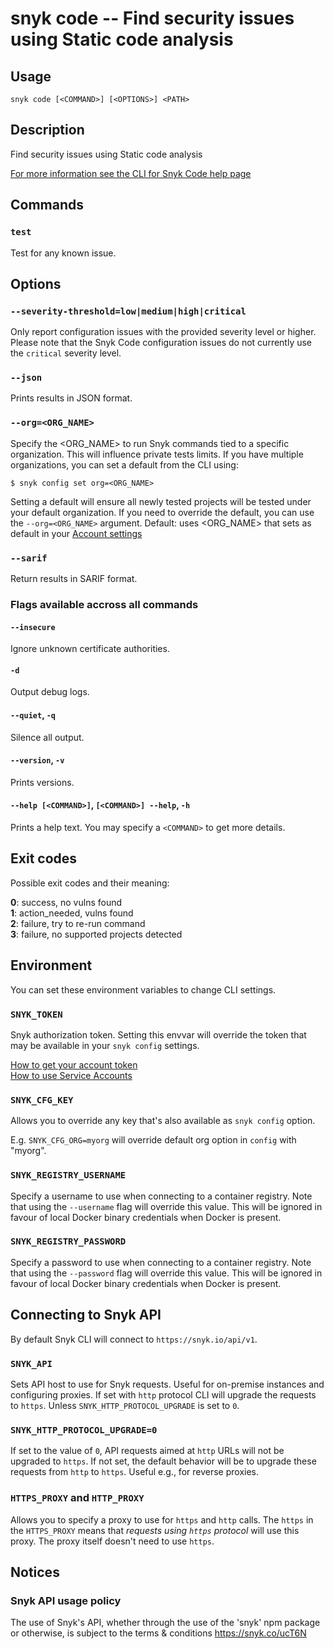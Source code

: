 # snyk code -- Find security issues using Static code analysis

## Usage

`snyk code [<COMMAND>] [<OPTIONS>] <PATH>`

## Description

Find security issues using Static code analysis

[For more information see the CLI for Snyk Code help page](https://docs.snyk.io/snyk-code/cli-for-snyk-code)

## Commands

### `test`

Test for any known issue.

## Options

### `--severity-threshold=low|medium|high|critical`

Only report configuration issues with the provided severity level or higher. Please note that the Snyk Code configuration issues do not currently use the `critical` severity level.

### `--json`

Prints results in JSON format.

### `--org=<ORG_NAME>`

Specify the <ORG_NAME> to run Snyk commands tied to a specific organization. This will influence private tests limits.
If you have multiple organizations, you can set a default from the CLI using:

`$ snyk config set org=<ORG_NAME>`

Setting a default will ensure all newly tested projects will be tested
under your default organization. If you need to override the default, you can use the `--org=<ORG_NAME>` argument.
Default: uses <ORG_NAME> that sets as default in your [Account settings](https://app.snyk.io/account)

### `--sarif`

Return results in SARIF format.




### Flags available accross all commands

#### `--insecure`

Ignore unknown certificate authorities.

#### `-d`

Output debug logs.

#### `--quiet`, `-q`

Silence all output.

#### `--version`, `-v`

Prints versions.

#### `--help [<COMMAND>]`, `[<COMMAND>] --help`, `-h`

Prints a help text. You may specify a `<COMMAND>` to get more details.




## Exit codes

Possible exit codes and their meaning:

**0**: success, no vulns found<br />
**1**: action_needed, vulns found<br />
**2**: failure, try to re-run command<br />
**3**: failure, no supported projects detected<br />


## Environment

You can set these environment variables to change CLI settings.

### `SNYK_TOKEN`

Snyk authorization token. Setting this envvar will override the token that may be available in your `snyk config` settings.

[How to get your account token](https://snyk.co/ucT6J)<br />
[How to use Service Accounts](https://snyk.co/ucT6L)<br />

### `SNYK_CFG_KEY`

Allows you to override any key that's also available as `snyk config` option.

E.g. `SNYK_CFG_ORG=myorg` will override default org option in `config` with "myorg".

### `SNYK_REGISTRY_USERNAME`

Specify a username to use when connecting to a container registry. Note that using the `--username` flag will override this value. This will be ignored in favour of local Docker binary credentials when Docker is present.

### `SNYK_REGISTRY_PASSWORD`

Specify a password to use when connecting to a container registry. Note that using the `--password` flag will override this value. This will be ignored in favour of local Docker binary credentials when Docker is present.

## Connecting to Snyk API

By default Snyk CLI will connect to `https://snyk.io/api/v1`.

### `SNYK_API`

Sets API host to use for Snyk requests. Useful for on-premise instances and configuring proxies. If set with `http` protocol CLI will upgrade the requests to `https`. Unless `SNYK_HTTP_PROTOCOL_UPGRADE` is set to `0`.

### `SNYK_HTTP_PROTOCOL_UPGRADE=0`

If set to the value of `0`, API requests aimed at `http` URLs will not be upgraded to `https`. If not set, the default behavior will be to upgrade these requests from `http` to `https`. Useful e.g., for reverse proxies.

### `HTTPS_PROXY` and `HTTP_PROXY`

Allows you to specify a proxy to use for `https` and `http` calls. The `https` in the `HTTPS_PROXY` means that _requests using `https` protocol_ will use this proxy. The proxy itself doesn't need to use `https`.


## Notices

### Snyk API usage policy

The use of Snyk's API, whether through the use of the 'snyk' npm package or otherwise, is subject to the terms & conditions
https://snyk.co/ucT6N

